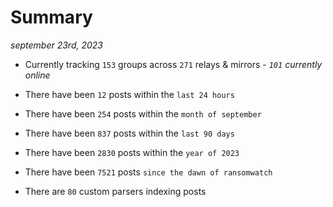 
# Summary
_september 23rd, 2023_

- Currently tracking `153` groups across `271` relays & mirrors - _`101` currently online_

- There have been `12` posts within the `last 24 hours`

- There have been `254` posts within the `month of september`

- There have been `837` posts within the `last 90 days`

- There have been `2830` posts within the `year of 2023`

- There have been `7521` posts `since the dawn of ransomwatch`

- There are `80` custom parsers indexing posts
